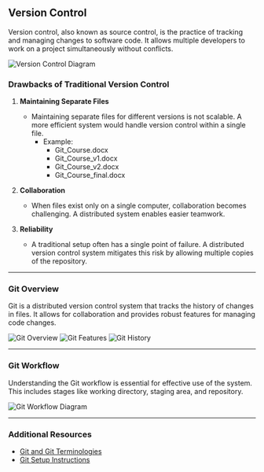 ## Version Control

Version control, also known as source control, is the practice of tracking and managing changes to software code. It allows multiple developers to work on a project simultaneously without conflicts.

![Version Control Diagram](../images/image-21.png)

### Drawbacks of Traditional Version Control

1. **Maintaining Separate Files**
   - Maintaining separate files for different versions is not scalable. A more efficient system would handle version control within a single file.
     - Example:
       - Git_Course.docx
       - Git_Course_v1.docx
       - Git_Course_v2.docx
       - Git_Course_final.docx

2. **Collaboration**
   - When files exist only on a single computer, collaboration becomes challenging. A distributed system enables easier teamwork.

3. **Reliability**
   - A traditional setup often has a single point of failure. A distributed version control system mitigates this risk by allowing multiple copies of the repository.

---

### Git Overview

Git is a distributed version control system that tracks the history of changes in files. It allows for collaboration and provides robust features for managing code changes.

![Git Overview](../images/image-25.png)
![Git Features](../images/image-26.png)
![Git History](../images/image-27.png)

---

### Git Workflow

Understanding the Git workflow is essential for effective use of the system. This includes stages like working directory, staging area, and repository.

![Git Workflow Diagram](../images/image-30.png)

---

### Additional Resources

- [Git and Git Terminologies](git-terminologies.md)
- [Git Setup Instructions](setup.md)
